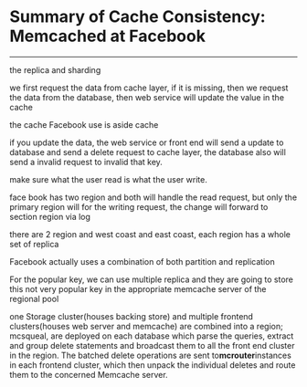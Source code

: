 # Summary of Cache Consistency: Memcached at Facebook



---

the replica and sharding



we first request the data from cache layer, if it is missing, then we request the data from the database, then web service will update the value in the cache



the cache Facebook use is aside cache



if you update the data, the web service or front end will send a update to database and send a delete request to cache layer, the database also will send a invalid request to invalid that key.



make sure what the user read is what the user write.







face book has two region and both will handle the read request, but only the primary region will for the writing request, the change will forward to section region via log







there are 2 region and west coast and east coast, each region has a whole set of replica



Facebook actually uses a combination of both partition and replication



For the popular key, we can use multiple replica and they are going to store this not very popular key in the appropriate memcache server of the regional pool





one Storage cluster(houses backing store) and multiple frontend clusters(houses web server and memcache) are combined into a region; mcsqueal, are deployed on each database which parse the queries, extract and group delete statements and broadcast them to all the front end cluster in the region. The batched delete operations are sent to**mcrouter**instances in each frontend cluster, which then unpack the individual deletes and route them to the concerned Memcache server.


